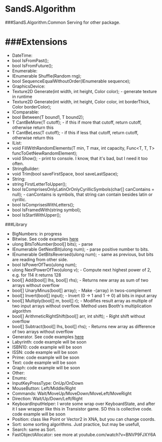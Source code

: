 # SandS.Algorithm

###SandS.Algorithm.Common
Serving for other package.

###Extensions
==
- DateTime:
 - bool IsFromPast();
 - bool IsFromFuture();
- Enumerable:
 - IEnumerable<T> Shuffle<T>(Random rng);
 - bool SequenceEqualWithoutOrder<T>(IEnumerable<T> sequence);
- GraphicsDevice:
 - Texture2D Generate(int width, int height, Color color); - generate texture in runtime
 - Texture2D Generate(int width, int height, Color color, int borderThick, Color borderColor);
- IComparable<T>:
 - bool Between<T>(T bound1, T bound2);
 - T CantBeMore<T>(T cutoff); - if this if more that cutoff, return cutoff, otherwise return this
 - T CantBeLess<T>(T cutoff); - if this if less that cutoff, return cutoff, otherwise return this
- IList:
 - void FillWithRandomElements<T>(T min, T max, int capacity, Func<T, T, T> funcToGetNewRandomElement);
 - void Show<T>(); - print to console. I know, that it's bad, but I need it too often.
- StringBuilder:
 - void Trim(bool saveFirstSpace, bool saveLastSpace);
- String:
 - string FirstLetterToUpper();
 - bool IsComprisesOnlyLatinOrOnlyCyrillicSymbols(char[] canContains = null); - canContains is symbols, that string can contain besides latin or cyrillic.
 - bool IsComprisesWithLetters();
 - bool IsFramedWith(string symbol);
 - bool IsStartWithUpper();

###Library

- BigNumbers: in progress
- Bitwise. See code examples <a href="https://github.com/snowinmars/SandS.Algorithm/wiki/Bitwise">here</a>
 - ulong BitsToNumber(bool[] bits); - parse
 - IEnumerable<bool> GetNextBit(ulong num); - parse positive number to bits.
 - IEnumerable<bool> GetBitsReversed(ulong num); - same as previous, but bits are reading from other side.
 - bool IsPowerOfTwo(ulong num);
 - ulong NextPowerOfTwo(ulong v); - Compute next highest power of 2, e.g. for 114 it returns 128
 - bool[] Add(bool[] lhs, bool[] rhs); - Returns new array as sum of two arrays without overflow
 - bool[] UnaryMinus(bool[] array); - Make -(array) in twos-complement
 - bool[] Invert(bool[] input); - Invert (0 -> 1 and 1 -> 0) all bits in input array
 - bool[] Multiply(bool[] m, bool[] r); - Modifies result array as multiple of two input arrays without overflow. Method uses Booth's multiplication algorithm
 - bool[] ArithmeticRightShift(bool[] arr, int shift); - Right shift without overflow
 - bool[] Subtract(bool[] lhs, bool[] rhs); - Returns new array as difference of two arrays without overflow
- Generator. See code examples <a href="https://github.com/snowinmars/SandS.Algorithm/wiki/Generator">here</a>
 - Labyrinth: code example will be soon
 - ISBN10: code example will be soon
 - ISSN: code example will be soon
 - Prime: code example will be soon
 - Text: code example will be soon
- Graph: code example will be soon
- Other:
 - Enums:
  - InputKeyPressType: OnUp/OnDown
  - MouseButton: Left/Middle/Right
  - Commands: Wait/MoveUp/MoveDown/MoveLeft/MoveRight
  - Direction: Wait/Up/Down/Left/Right
 - KeyboardInputHelper: I wrote some wrap over KeyboardState, and after it I saw wrapper like this in Transistor game. SO this is collective code. code example will be soon
 - Position: class like Point or Vector2 in XNA, but you can change coords.
 - Sort: some sorting algorithms. Just practice, but may be usefull,
 - Search: same as Sort.
 - FastObjectAllocator: see more at youtube.com/watch?v=BNVP9FJXY6A
